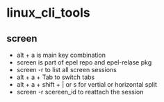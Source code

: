 # linux_cli_tools

## screen
- alt + a is main key combination
- screen is part of epel repo and epel-relase pkg
- screen -r to list all screen sessions
- alt + a + Tab to switch tabs
- alt + a + shift + | or s for vertial or horizontal split
- screen -r scereen_id to reattach the session 

